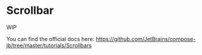 # Scrollbar

WIP

You can find the official docs here: https://github.com/JetBrains/compose-jb/tree/master/tutorials/Scrollbars